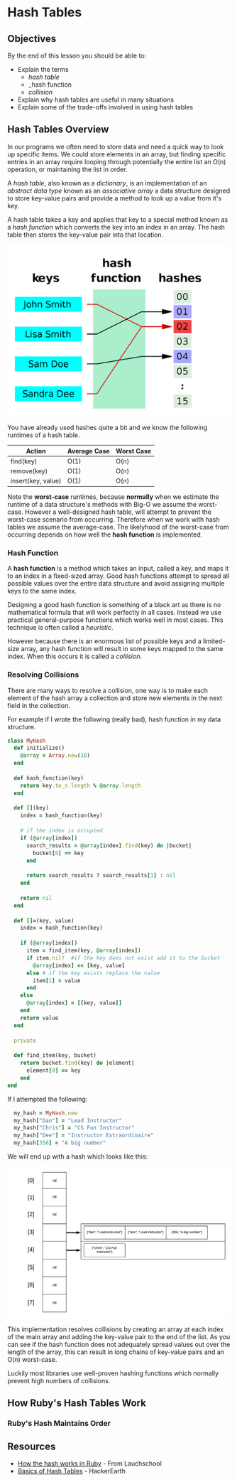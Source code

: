# Hash Tables

## Objectives

By the end of this lesson you should be able to:

- Explain the terms
  - _hash table_
  - _hash function
  - _collision_
- Explain why hash tables are useful in many situations
- Explain some of the trade-offs involved in using hash tables

## Hash Tables Overview

In our programs we often need to store data and need a quick way to look up specific items.  We could store elements in an array, but finding specific entries in an array require looping through potentially the entire list an O(n) operation, or maintaining the list in order.

A _hash table_, also known as a _dictionary_, is an implementation of an _abstract data type_ known as an _associative array_ a data structure designed to store key-value pairs and provide a method to look up a value from it's key.  

A hash table takes a key and applies that key to a special method known as a _hash function_ which converts the key into an index in an array.  The hash table then stores the key-value pair into that location.

<!-- Lucidchart link  https://www.lucidchart.com/invitations/accept/5fdcf503-7d8b-4139-94d4-795bfed27883 -->

![Hash Function Example](images/hash-function.png)

You have already used hashes quite a bit and we know the following runtimes of a hash table.  

| Action | Average Case | Worst Case | 
|---|---|---|
| find(key) | O(1) | O(n)
| remove(key) | O(1) | O(n)
| insert(key, value) | O(1) | O(n)

Note the **worst-case**  runtimes, because **normally** when we estimate the runtime of a data structure's methods with Big-O we assume the worst-case.  However a well-designed hash table, will attempt to prevent the worst-case scenario from occurring.  Therefore when we work with hash tables we assume the average-case.  The likelyhood of the worst-case from occurring depends on how well the **hash function** is implemented.

### Hash Function

A __hash function__ is a method which takes an input, called a key, and maps it to an index in a fixed-sized array.  Good hash functions attempt to spread all possible values over the entire data structure and avoid assigning multiple keys to the same index.  

Designing a good hash function is something of a black art as there is no mathematical formula that will work perfectly in all cases.  Instead we use practical general-purpose functions which works well in most cases.  This technique is often called a _heuristic_.

However because there is an enormous list of possible keys and a limited-size array, any hash function will result in some keys mapped to the same index.  When this occurs it is called a _collision_.  

### Resolving Collisions

There are many ways to resolve a collision, one way is to make each element of the hash array a collection and store new elements in the next field in the collection.

For example if I wrote the following (really bad), hash function in my data structure.

```ruby
class MyHash
  def initialize()
    @array = Array.new(10)
  end

  def hash_function(key)
    return key.to_s.length % @array.length
  end

  def [](key)
    index = hash_function(key)

    # if the index is occupied
    if (@array[index])
      search_results = @array[index].find(key) do |bucket|
        bucket[0] == key
      end

      return search_results ? search_results[1] : nil
    end

    return nil
  end

  def []=(key, value)
    index = hash_function(key)

    if (@array[index])
      item = find_item(key, @array[index])
      if item.nil?  #if the key does not exist add it to the bucket
        @array[index] << [key, value]
      else # if the key exists replace the value
        item[1] = value
      end
    else
      @array[index] = [[key, value]]
    end
    return value
  end

  private
  
  def find_item(key, bucket)
    return bucket.find(key) do |element|
      element[0] == key
    end
end
```

If I attempted the following:

```ruby
  my_hash = MyHash.new
  my_hash["Dan"] = "Lead Instructor"
  my_hash["Chris"] = "CS Fun Instructor"
  my_hash["Dee"] = "Instructor Extraordinaire"
  my_hash[356] = "A big number"
```

We will end up with a hash which looks like this:  

![Bad hash function example](images/Example-hash.png)

This implementation resolves collisions by creating an array at each index of the main array and adding the key-value pair to the end of the list.  As you can see if the hash function does not adequately spread values out over the length of the array, this can result in long chains of key-value pairs and an O(n) worst-case.

Luckily most libraries use well-proven hashing functions which normally prevent high numbers of collisions.  


## How Ruby's Hash Tables Work

### Ruby's Hash Maintains Order


## Resources

- [How the hash works in Ruby](https://launchschool.com/blog/how-the-hash-works-in-ruby) - From Lauchschool
- [Basics of Hash Tables](https://www.hackerearth.com/practice/data-structures/hash-tables/basics-of-hash-tables/tutorial/) - HackerEarth